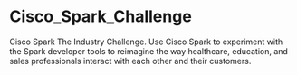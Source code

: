 # Cisco_Spark_Challenge
Cisco Spark The Industry Challenge. Use Cisco Spark to experiment with the Spark developer tools to reimagine the way healthcare, education, and sales professionals interact with each other and their customers.
